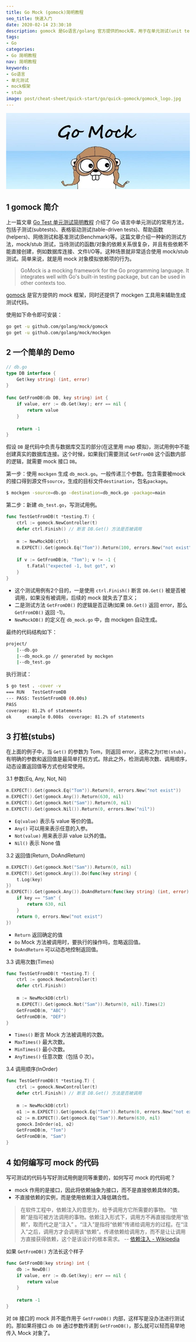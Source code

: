 ```yaml
---
title: Go Mock (gomock)简明教程
seo_title: 快速入门
date: 2020-02-14 23:30:10
description: gomock 是Go语言/golang 官方提供的mock库，用于在单元测试(unit tests) 中模拟一些依赖复杂，难以直接调用的场景，比如网络请求、数据库依赖和文件I/O等。本文介绍了 gomock 的使用方法，包括模拟参数(Any, Nil, Not, Eq)和返回值(Do, Return, DoAndReturn)，以及调用次数(Times) 和顺序(InOrder)，如何写可测试可mock的代码。
tags:
- Go
categories:
- Go 简明教程
nav: 简明教程
keywords:
- Go语言
- 单元测试
- mock框架
- stub
image: post/cheat-sheet/quick-start/go/quick-gomock/gomock_logo.jpg
---
```


![gomock](quick-gomock/gomock.jpg)

## 1 gomock 简介

上一篇文章 [Go Test 单元测试简明教程](https://geektutu.com/post/quick-go-test.html) 介绍了 Go 语言中单元测试的常用方法，包括子测试(subtests)、表格驱动测试(table-driven tests)、帮助函数(helpers)、网络测试和基准测试(Benchmark)等。这篇文章介绍一种新的测试方法，mock/stub 测试，当待测试的函数/对象的依赖关系很复杂，并且有些依赖不能直接创建，例如数据库连接、文件I/O等。这种场景就非常适合使用 mock/stub 测试。简单来说，就是用 mock 对象模拟依赖项的行为。

> GoMock is a mocking framework for the Go programming language. It integrates well with Go's built-in testing package, but can be used in other contexts too.

[gomock](https://github.com/golang/mock) 是官方提供的 mock 框架，同时还提供了 mockgen 工具用来辅助生成测试代码。

使用如下命令即可安装：

```bash
go get -u github.com/golang/mock/gomock
go get -u github.com/golang/mock/mockgen
```

## 2 一个简单的 Demo

```go
// db.go
type DB interface {
	Get(key string) (int, error)
}

func GetFromDB(db DB, key string) int {
	if value, err := db.Get(key); err == nil {
		return value
	}

	return -1
}
```

假设 `DB` 是代码中负责与数据库交互的部分(在这里用 map 模拟)，测试用例中不能创建真实的数据库连接。这个时候，如果我们需要测试 `GetFromDB` 这个函数内部的逻辑，就需要 mock 接口 `DB`。

第一步：使用 `mockgen` 生成 `db_mock.go`。一般传递三个参数。包含需要被mock的接口得到源文件`source`，生成的目标文件`destination`，包名`package`。

```bash
$ mockgen -source=db.go -destination=db_mock.go -package=main
```

第二步：新建 `db_test.go`，写测试用例。

```go
func TestGetFromDB(t *testing.T) {
	ctrl := gomock.NewController(t)
	defer ctrl.Finish() // 断言 DB.Get() 方法是否被调用

	m := NewMockDB(ctrl)
	m.EXPECT().Get(gomock.Eq("Tom")).Return(100, errors.New("not exist"))

	if v := GetFromDB(m, "Tom"); v != -1 {
		t.Fatal("expected -1, but got", v)
	}
}
```

- 这个测试用例有2个目的，一是使用 `ctrl.Finish()` 断言 `DB.Get()` 被是否被调用，如果没有被调用，后续的 mock 就失去了意义；
- 二是测试方法 `GetFromDB()` 的逻辑是否正确(如果 `DB.Get()` 返回 error，那么 `GetFromDB()` 返回 -1)。
- `NewMockDB()` 的定义在 `db_mock.go` 中，由 mockgen 自动生成。

最终的代码结构如下：

```bash
project/
    |--db.go
    |--db_mock.go // generated by mockgen
    |--db_test.go
```

执行测试：

```bash
$ go test . -cover -v
=== RUN   TestGetFromDB
--- PASS: TestGetFromDB (0.00s)
PASS
coverage: 81.2% of statements
ok      example 0.008s  coverage: 81.2% of statements
```

## 3 打桩(stubs)

在上面的例子中，当 `Get()` 的参数为 Tom，则返回 error，这称之为`打桩(stub)`，有明确的参数和返回值是最简单打桩方式。除此之外，检测调用次数、调用顺序，动态设置返回值等方式也经常使用。

3.1 参数(Eq, Any, Not, Nil)

```go
m.EXPECT().Get(gomock.Eq("Tom")).Return(0, errors.New("not exist"))
m.EXPECT().Get(gomock.Any()).Return(630, nil)
m.EXPECT().Get(gomock.Not("Sam")).Return(0, nil) 
m.EXPECT().Get(gomock.Nil()).Return(0, errors.New("nil")) 
```

- `Eq(value)` 表示与 value 等价的值。
- `Any()` 可以用来表示任意的入参。
- `Not(value)` 用来表示非 value 以外的值。
- `Nil()` 表示 None 值


3.2 返回值(Return, DoAndReturn)

```go
m.EXPECT().Get(gomock.Not("Sam")).Return(0, nil)
m.EXPECT().Get(gomock.Any()).Do(func(key string) {
    t.Log(key)
})
m.EXPECT().Get(gomock.Any()).DoAndReturn(func(key string) (int, error) {
    if key == "Sam" {
        return 630, nil
    }
    return 0, errors.New("not exist")
})
```

- `Return` 返回确定的值
- `Do` Mock 方法被调用时，要执行的操作吗，忽略返回值。
- `DoAndReturn` 可以动态地控制返回值。

3.3 调用次数(Times)

```go
func TestGetFromDB(t *testing.T) {
	ctrl := gomock.NewController(t)
	defer ctrl.Finish()

	m := NewMockDB(ctrl)
	m.EXPECT().Get(gomock.Not("Sam")).Return(0, nil).Times(2)
	GetFromDB(m, "ABC")
	GetFromDB(m, "DEF")
}
```

- `Times()` 断言 Mock 方法被调用的次数。
- `MaxTimes()` 最大次数。
- `MinTimes()` 最小次数。
- `AnyTimes()` 任意次数（包括 0 次）。

3.4 调用顺序(InOrder)

```go
func TestGetFromDB(t *testing.T) {
	ctrl := gomock.NewController(t)
	defer ctrl.Finish() // 断言 DB.Get() 方法是否被调用

	m := NewMockDB(ctrl)
	o1 := m.EXPECT().Get(gomock.Eq("Tom")).Return(0, errors.New("not exist"))
	o2 := m.EXPECT().Get(gomock.Eq("Sam")).Return(630, nil)
	gomock.InOrder(o1, o2)
	GetFromDB(m, "Tom")
	GetFromDB(m, "Sam")
}
```

## 4 如何编写可 mock 的代码

写可测试的代码与写好测试用例是同等重要的，如何写可 mock 的代码呢？

- mock 作用的是接口，因此将依赖抽象为接口，而不是直接依赖具体的类。
- 不直接依赖的实例，而是使用依赖注入降低耦合性。

> 在软件工程中，依赖注入的意思为，给予调用方它所需要的事物。 “依赖”是指可被方法调用的事物。依赖注入形式下，调用方不再直接指使用“依赖”，取而代之是“注入” 。“注入”是指将“依赖”传递给调用方的过程。在“注入”之后，调用方才会调用该“依赖”。传递依赖给调用方，而不是让让调用方直接获得依赖，这个是该设计的根本需求。
> -- [依赖注入 - Wikipedia](https://zh.wikipedia.org/zh-cn/%E4%BE%9D%E8%B5%96%E6%B3%A8%E5%85%A5)

如果 `GetFromDB()` 方法长这个样子

```go
func GetFromDB(key string) int {
	db := NewDB()
	if value, err := db.Get(key); err == nil {
		return value
	}

	return -1
}
```

对 `DB` 接口的 mock 并不能作用于 `GetFromDB()` 内部，这样写是没办法进行测试的。那如果将接口 `db DB` 通过参数传递到 `GetFromDB()`，那么就可以轻而易举地传入 Mock 对象了。
